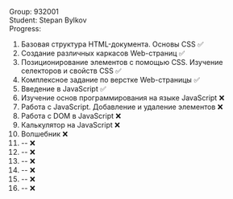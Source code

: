 Group: 932001  
Student: Stepan Bylkov  
Progress: 
1. Базовая структура HTML-документа. Основы CSS :white_check_mark:
2. Создание различных каркасов Web-страниц :white_check_mark:
3. Позиционирование элементов с помощью CSS. Изучение селекторов и свойств CSS :white_check_mark:
4. Комплексное задание по верстке Web-страницы :white_check_mark:
5. Введение в JavaScript :white_check_mark:
6. Изучение основ программирования на языке JavaScript :x:
7. Работа с JavaScript. Добавление и удаление элементов :x:
8. Работа с DOM в JavaScript :x:
9. Калькулятор на JavaScript :x:
10. Волшебник :x:
11. -- :x:
12. -- :x:
13. -- :x:
14. -- :x:
15. -- :x:
16. -- :x:
